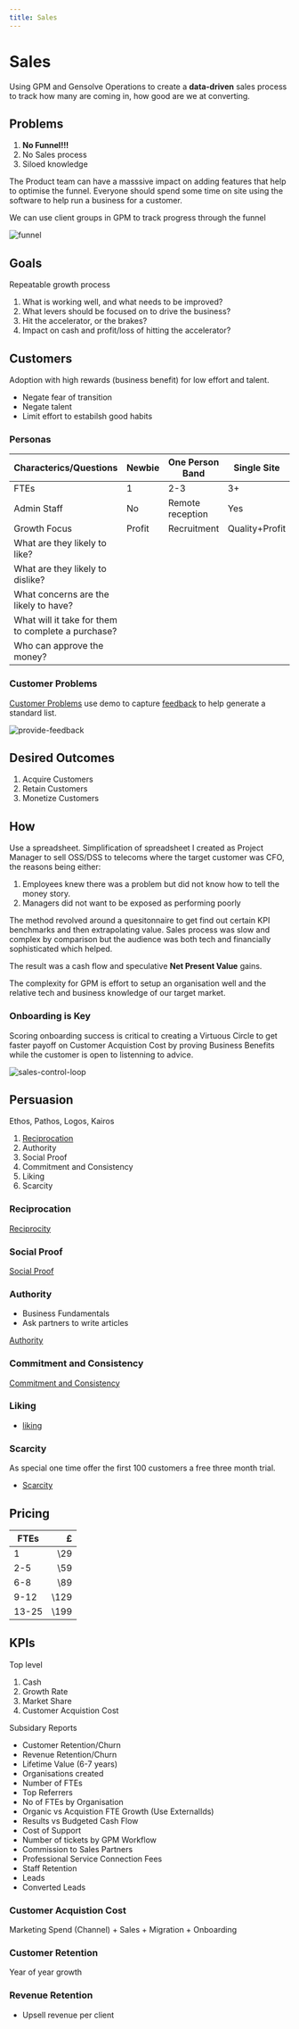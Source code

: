 ```yaml
---
title: Sales
---
```


# Sales

Using GPM and Gensolve Operations to create a **data-driven** sales process to track how many are coming in, how good are we at converting.

## Problems

1. **No Funnel!!!**
2. No Sales process
3. Siloed knowledge

The Product team can have a masssive impact on adding features that help to optimise the funnel. Everyone should spend some time on site using the software to help run a business for a customer.

We can use client groups in GPM to track progress through the funnel

![funnel](https://drive.google.com/uc?id=10aAwCMpy2AQFr8ZSeZB-n5EWyjqnTPy-)

## Goals

Repeatable growth process

1. What is working well, and what needs to be improved?
2. What levers should be focused on to drive the business?
3. Hit the accelerator, or the brakes?
4. Impact on cash and profit/loss of hitting the accelerator?

## Customers

Adoption with high rewards (business benefit) for low effort and talent.

- Negate fear of transition
- Negate talent
- Limit effort to estabilsh good habits

### Personas

| Characterics/Questions                             | Newbie | One Person Band  | Single Site    | Multi Site | Entrepreneur |
| -------------------------------------------------- | ------ | ---------------- | -------------- | ---------- | ------------ |
| FTEs                                               | 1      | 2-3              | 3+             | 8+         | N/a          |
| Admin Staff                                        | No     | Remote reception | Yes            | Yes        | N/a          |
| Growth Focus                                       | Profit | Recruitment      | Quality+Profit | Marketing  | Processes    |
| What are they likely to like?                      |        |                  |                |            |              |
| What are they likely to dislike?                   |        |                  |                |            |              |
| What concerns are the likely to have?              |        |                  |                |            |              |
| What will it take for them to complete a purchase? |        |                  |                |            |              |
| Who can approve the money?                         |        |                  |                |            |              |

### Customer Problems

[Customer Problems](./customer-problems.md) use demo to capture [feedback](../../demo/profiles/feedback-quesitons.md) to help generate a standard list.

![provide-feedback](https://drive.google.com/uc?id=1OmnSOuWu5JwAVaY8u43XF1tW_7ZmXdxS)

## Desired Outcomes

1. Acquire Customers
2. Retain Customers
3. Monetize Customers

## How

Use a spreadsheet. Simplification of spreadsheet I created as Project Manager to sell OSS/DSS to telecoms where the target customer was CFO, the reasons being either:

1. Employees knew there was a problem but did not know how to tell the money story.
2. Managers did not want to be exposed as performing poorly

The method revolved around a quesitonnaire to get find out certain KPI benchmarks and then extrapolating value. Sales process was slow and complex by comparison but the audience was both tech and financially sophisticated which helped.

The result was a cash flow and speculative **Net Present Value** gains.

The complexity for GPM is effort to setup an organisation well and the relative tech and business knowledge of our target market.

### Onboarding is Key

Scoring onboarding success is critical to creating a Virtuous Circle to get faster payoff on Customer Acquistion Cost by proving Business Benefits while the customer is open to listenning to advice.

![sales-control-loop](https://drive.google.com/uc?id=1-l5lH6YCThCioOAAmuJJQEp15LQPqknz)

## Persuasion

Ethos, Pathos, Logos, Kairos

1. [Reciprocation](https://www.nngroup.com/articles/reciprocity-principle/)
2. Authority
3. Social Proof
4. Commitment and Consistency
5. Liking
6. Scarcity

### Reciprocation

[Reciprocity](https://www.nngroup.com/articles/reciprocity-principle/)

### Social Proof

[Social Proof](https://www.nngroup.com/articles/social-proof-ux/)

### Authority

- Business Fundamentals
- Ask partners to write articles

[Authority](https://www.nngroup.com/articles/authority-principle/)

### Commitment and Consistency

[Commitment and Consistency](https://www.nngroup.com/articles/commitment-consistency-ux/)

### Liking

- [liking](https://www.nngroup.com/articles/liking-principle-ui-design/)

### Scarcity

As special one time offer the first 100 customers a free three month trial.

- [Scarcity](https://www.nngroup.com/articles/scarcity-principle-ux/)

## Pricing

| FTEs  |    £ |
| ----- | ---: |
| 1     |  \29 |
| 2-5   |  \59 |
| 6-8   |  \89 |
| 9-12  | \129 |
| 13-25 | \199 |

## KPIs

Top level

1. Cash
2. Growth Rate
3. Market Share
4. Customer Acquistion Cost

Subsidary Reports

- Customer Retention/Churn
- Revenue Retention/Churn
- Lifetime Value (6-7 years)
- Organisations created
- Number of FTEs
- Top Referrers
- No of FTEs by Organisation
- Organic vs Acquistion FTE Growth (Use ExternalIds)
- Results vs Budgeted Cash Flow
- Cost of Support
- Number of tickets by GPM Workflow
- Commission to Sales Partners
- Professional Service Connection Fees
- Staff Retention
- Leads
- Converted Leads

### Customer Acquistion Cost

Marketing Spend (Channel) + Sales + Migration + Onboarding

### Customer Retention

Year of year growth

### Revenue Retention

- Upsell revenue per client
